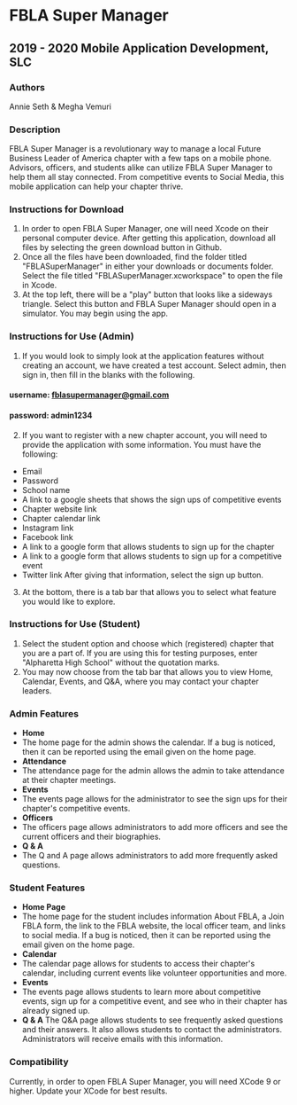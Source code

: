 
# FBLA Super Manager

## 2019 - 2020 Mobile Application Development, SLC

### Authors
Annie Seth & Megha Vemuri

### Description
FBLA Super Manager is a revolutionary way to manage a local Future Business Leader of America chapter with a few taps on a mobile phone. Advisors, officers, and students alike can utilize FBLA Super Manager to help them all stay connected. From competitive events to Social Media, this mobile application can help your chapter thrive.

### Instructions for Download
1. In order to open FBLA Super Manager, one will need Xcode on their personal computer device. After getting this application, download all files by selecting the green download button in Github.
2. Once all the files have been downloaded, find the folder titled "FBLASuperManager" in either your downloads or documents folder. Select the file titled "FBLASuperManager.xcworkspace" to open the file in Xcode. 
3. At the top left, there will be a "play" button that looks like a sideways triangle. Select this button and FBLA Super Manager should open in a simulator. You may begin using the app. 

### Instructions for Use (Admin)
1. If you would look to simply look at the application features without creating an account, we have created a test account. Select admin, then sign in, then fill in the blanks with the following.
#### username: fblasupermanager@gmail.com 
#### password: admin1234
2. If you want to register with a new chapter account, you will need to provide the application with some information. You must have the following:
* Email
* Password
* School name
* A link to a google sheets that shows the sign ups of competitive events
* Chapter website link
* Chapter calendar link
* Instagram link
* Facebook link
* A link to a google form that allows students to sign up for the chapter
* A link to a google form that allows students to sign up for a competitive event
* Twitter link
After giving that information, select the sign up button.
3. At the bottom, there is a tab bar that allows you to select what feature you would like to explore. 

### Instructions for Use (Student)
1. Select the student option and choose which (registered) chapter that you are a part of. If you are using this for testing purposes, enter "Alpharetta High School" without the quotation marks.
2. You may now choose from the tab bar that allows you to view Home, Calendar, Events, and Q&A, where you may contact your chapter leaders. 



### Admin Features 
* **Home**
* The home page for the admin shows the calendar. If a bug is noticed, then it can be reported using the email given on the home page.
* **Attendance**
* The attendance page for the admin allows the admin to take attendance at their chapter meetings.
* **Events**
* The events page allows for the administrator to see the sign ups for their chapter's competitive events.
* **Officers**
* The officers page allows administrators to add more officers and see the current officers and their biographies.
* **Q & A**
* The Q and A page allows administrators to add more frequently asked questions.

### Student Features
* **Home Page**
* The home page for the student includes information About FBLA, a Join FBLA form, the link to the FBLA website, the local officer team, and links to social media.  If a bug is noticed, then it can be reported using the email given on the home page.
* **Calendar**
* The calendar page allows for students to access their chapter's calendar, including current events like volunteer opportunities and more.
* **Events**
* The events page allows students to learn more about competitive events, sign up for a competitive event, and see who in their chapter has already signed up.
* **Q & A**
The Q&A page allows students to see frequently asked questions and their answers. It also allows students to contact the administrators. Administrators will receive emails with this information.

### Compatibility
Currently, in order to open FBLA Super Manager, you will need XCode 9 or higher. Update your XCode for best results. 


